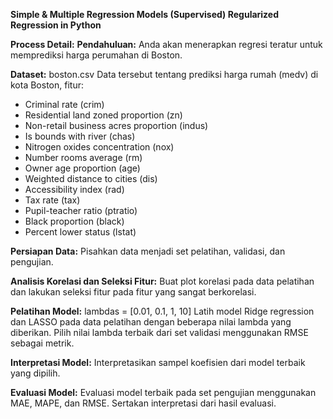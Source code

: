 <b>Simple & Multiple Regression Models (Supervised)
Regularized Regression in Python</b>

<b>Process Detail:</b>
<b>Pendahuluan:</b>
Anda akan menerapkan regresi teratur untuk memprediksi harga perumahan di Boston.

<b>Dataset:</b> boston.csv
Data tersebut tentang prediksi harga rumah (medv) di kota Boston, fitur:
- Criminal rate (crim)
- Residential land zoned proportion (zn)
- Non-retail business acres proportion (indus)
- Is bounds with river (chas)
- Nitrogen oxides concentration (nox)
- Number rooms average (rm)
- Owner age proportion (age)
- Weighted distance to cities (dis)
- Accessibility index (rad)
- Tax rate (tax)
- Pupil-teacher ratio (ptratio)
- Black proportion (black)
- Percent lower status (lstat)

<b>Persiapan Data:</b> 
Pisahkan data menjadi set pelatihan, validasi, dan pengujian.

<b>Analisis Korelasi dan Seleksi Fitur:</b> 
Buat plot korelasi pada data pelatihan dan lakukan seleksi fitur pada fitur yang sangat berkorelasi.

<b>Pelatihan Model:</b> 
lambdas = [0.01, 0.1, 1, 10]
Latih model Ridge regression dan LASSO pada data pelatihan dengan beberapa nilai lambda yang diberikan.
Pilih nilai lambda terbaik dari set validasi menggunakan RMSE sebagai metrik.

<b>Interpretasi Model:</b> 
Interpretasikan sampel koefisien dari model terbaik yang dipilih.

<b>Evaluasi Model:</b> 
Evaluasi model terbaik pada set pengujian menggunakan MAE, MAPE, dan RMSE.
Sertakan interpretasi dari hasil evaluasi.

